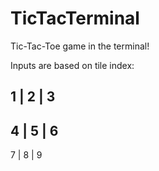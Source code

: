 # TicTacTerminal
Tic-Tac-Toe game in the terminal!

Inputs are based on tile index:

1 | 2 | 3
---------
4 | 5 | 6
---------
7 | 8 | 9
